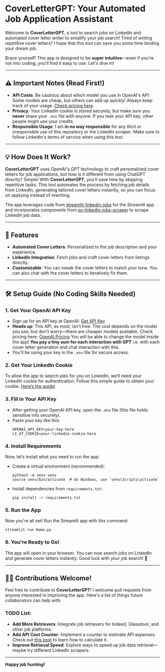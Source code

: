 # CoverLetterGPT: Your Automated Job Application Assistant

Welcome to **CoverLetterGPT**, a tool to search jobs on Linkedin and automated cover letter writer to simplify your job search! Tired of writing repetitive cover letters? I hope that this tool can save you some time landing your dream job. 

Brace yourself! This app is designed to be **super intuitive**—even if you’re not into coding, you’ll find it easy to use. Let's dive in!

---

## ⚠️ Important Notes (Read First!)

- **API Costs**: Be cautious about which model you use in OpenAI's API. Some models are cheap, but others can add up quickly! Always keep track of your usage. [Check pricing here](https://openai.com/api/pricing/).
- **Privacy**: Your LinkedIn cookie is stored securely, but make sure you **never** share your `.env` file with anyone. If you leak your API key, other people might use your credits.
- **Responsible Usage**: I am **in no way responsible** for any illicit or irresponsible use of this repository or the LinkedIn scraper. Make sure to follow LinkedIn's terms of service when using this tool.

---

## 💡 How Does It Work?

**CoverLetterGPT** uses OpenAI's GPT technology to craft personalized cover letters for job applications, but how is it different from using ChatGPT directly? Simple! With **CoverLetterGPT**, you'll save time by skipping repetitive tasks. This tool automates the process by fetching job details from LinkedIn, generating tailored cover letters instantly, so you can focus on applying instead of rewriting.

The app leverages code from [streamlit-linkedin-jobs](https://github.com/shabpompeiano/streamlit-linkedin-jobs) for the Streamlit app and incorporates components from [py-linkedin-jobs-scraper](https://github.com/spinlud/py-linkedin-jobs-scraper) to scrape LinkedIn job data.

---

## 🎯 Features
- **Automated Cover Letters**: Personalized to the job description and your experience.
- **LinkedIn Integration**: Fetch jobs and craft cover letters from listings directly.
- **Customizable**: You can tweak the cover letters to match your tone. You can also chat with the cover letters to iteratively fix them.

---

## 🛠️ Setup Guide (No Coding Skills Needed)

### 1. **Get Your OpenAI API Key**
- Sign up for an API key at OpenAI: [Get API Key](https://openai.com/index/openai-api/)
- **Heads up**: This API, as most, isn't free. The cost depends on the model you use, but don’t worry—there are cheaper models available. Check pricing here: [OpenAI Pricing](https://openai.com/api/pricing/) You will be able to change the model inside the app! **You pay a tiny sum for each interaction with GPT** i.e. with each cover letter generation and chat interaction with this. 
- You’ll be using your key in the `.env` file for secure access.

### 2. **Get Your LinkedIn Cookie**
To allow the app to search jobs for you on LinkedIn, we’ll need your LinkedIn cookie for authentication. Follow this simple guide to obtain your cookie. [Here’s the guide!](https://github.com/spinlud/py-linkedin-jobs-scraper#anonymous-vs-authenticated-session)

### 3. **Fill in Your API Key**
- After getting your OpenAI API key, open the `.env` file (this file holds sensitive info securely).
- Paste your key like this:
  ```
  OPENAI_API_KEY=your-key-here 
  LI_AT_COOKIE=your-linkedin-cookie-here 
  ```

### 4. **Install Requirements**
Now, let’s install what you need to run the app:
- Create a virtual environment (recommended):
  ```
  python3 -m venv venv
  source venv/bin/activate  # On Windows, use `venv\Scripts\activate`
  ```
- Install dependencies from `requirements.txt`:
  ```
  pip install -r requirements.txt
  ```

### 5. **Run the App**
Now you're all set! Run the Streamlit app with this command:
```
streamlit run Home.py
```

### 6. **You're Ready to Go!**
The app will open in your browser. You can now search jobs on LinkedIn and generate cover letters instantly. Good luck with your job search! 🚀

--- 

## 👨‍💻 Contributions Welcome!

Feel free to contribute to **CoverLetterGPT**! I welcome pull requests from anyone interested in improving the app. Here's a list of things future collaborators can help with:

### TODO List:
- **Add More Retrievers**: Integrate job retrievers for Indeed, Glassdoor, and other job platforms.
- **Add API Cost Counter**: Implement a counter to estimate API expenses. Check out [this post](https://community.openai.com/t/how-to-accurately-get-the-cost-of-each-api-call/578426/2) to learn how to calculate it.
- **Improve Retrieval Speed**: Explore ways to speed up job data retrieval—maybe try different LinkedIn scrapers.

---

**Happy job hunting!** 
